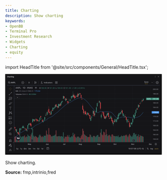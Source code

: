 ```yaml
---
title: Charting
description: Show charting
keywords:
- OpenBB
- Terminal Pro
- Investment Research
- Widgets
- Charting
- equity
---
```


import HeadTitle from '@site/src/components/General/HeadTitle.tsx';

<HeadTitle title="Charting - equity | OpenBB Terminal Pro Docs" />

<img
    src="https://raw.githubusercontent.com/OpenBB-finance/widgets-library/main/equity/charting.png"
    alt="OpenBB Terminal Pro Widgets Library"
/>

Show charting.

**Source:** fmp,intrinio,fred

